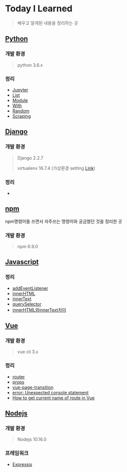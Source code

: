 # Today I Learned

> 배우고 알게된 내용을 정리하는 곳

## [Python](/Python)

### 개발 환경

> python 3.6.x

### 정리

- [Jupyter](Python/jupyter.md)
- [List](Python/list.md)
- [Module](Python/Module.md)
- [With](Python/with.md)
- [Random](Python/Random.md)
- [Scraping](Python/Scraping.md)

## [Django](/Django)

### 개발 환경

> Django 2.2.7
>
> virtualenv 16.7.4 (가상환경 setting [Link](/Django/virtualenv(가상환경).md))

### 정리

- 

## [npm](/npm)

npm명령어들 쓰면서 자주쓰는 명령어와 궁금했던 것을 정리한 곳

### 개발 환경

> npm 6.9.0

## [Javascript](/Javascript)

### 정리

- [addEventListener](/Javascript/addEventListener.md)
- [innerHTML](/Javascript/innerHTML.md)
- [innerText](/Javascript/innerText.md)
- [querySelector](/Javascript/querySelector.md)
- [innerHTML와innerText차이](/Javascript/innerHTML와innerText차이.md)

## [Vue](/Vue)

### 개발 환경

> vue cli 3.x

### 정리

- [router](/Vue/router.md)
- [props](/Vue/props.md)
- [vue-page-transition](/Vue/vue-page-transition.md)
- [error: Unexpected console statement](/Vue/Unexpected_console_statement.md)
- [How to get current name of route in Vue](/Vue/How_to_get_current_name_of_route_in_Vue.md)

## [Nodejs](/Nodejs)

### 개발 환경

> Nodejs 10.16.0

### 프레임워크

- [Expressjs](/Nodejs/Expressjs)